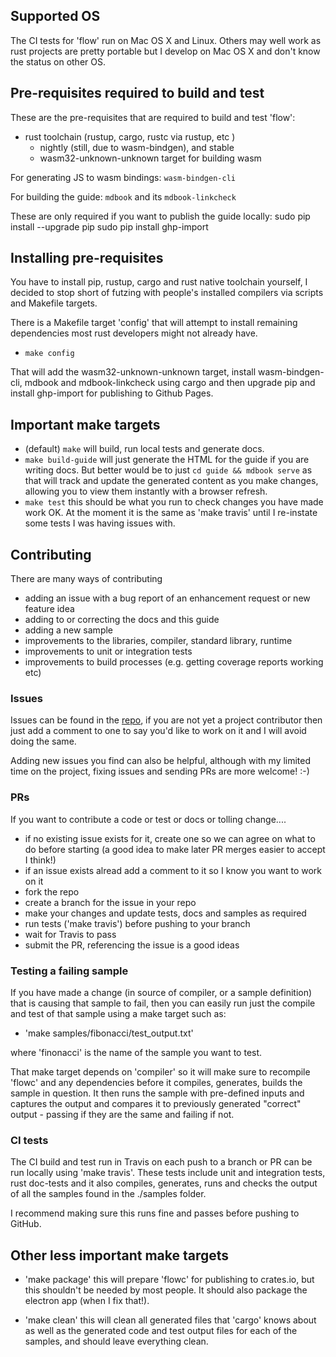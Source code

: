 ## Supported OS
The CI tests for 'flow' run on Mac OS X and Linux. Others may well work as rust projects are pretty 
portable but I develop on Mac OS X and don't know the status on other OS.

## Pre-requisites required to build and test
These are the pre-requisites that are required to build and test 'flow':
* rust toolchain (rustup, cargo, rustc via rustup, etc )
   * nightly (still, due to wasm-bindgen), and stable
   * wasm32-unknown-unknown target for building wasm

For generating JS to wasm bindings:
	```wasm-bindgen-cli```

For building the guide:
	```mdbook``` and its ```mdbook-linkcheck```

These are only required if you want to publish the guide locally:
	sudo pip install --upgrade pip
	sudo pip install ghp-import
	
## Installing pre-requisites
You have to install pip, rustup, cargo and rust native toolchain yourself, I decided to stop 
short of futzing with people's installed compilers via scripts and Makefile targets.

There is a Makefile target 'config' that will attempt to install remaining dependencies most 
rust developers might not already have.
- ```make config```

That will add the wasm32-unknown-unknown target, install wasm-bindgen-cli, mdbook and mdbook-linkcheck 
using cargo and then upgrade pip and install ghp-import for publishing to Github Pages.

## Important make targets
- (default) ```make``` will build, run local tests and generate docs.
- ```make build-guide``` will just generate the HTML for the guide if you are writing docs. But better
would be to just ```cd guide && mdbook serve``` as that will track and update the generated content as 
you make changes, allowing you to view them instantly with a browser refresh.
- ```make test``` this should be what you run to check changes you have made work OK. At the moment it is the 
same as 'make travis' until I re-instate some tests I was having issues with.

## Contributing
There are many ways of contributing
- adding an issue with a bug report of an enhancement request or new feature idea
- adding to or correcting the docs and this guide
- adding a new sample
- improvements to the libraries, compiler, standard library, runtime
- improvements to unit or integration tests
- improvements to build processes (e.g. getting coverage reports working etc)

### Issues
Issues can be found in the [repo](https://github.com/andrewdavidmackenzie/flow/issues), if you are not yet a 
project contributor then just add a comment to one to say you'd like to work on it and I will avoid doing
the same. 

Adding new issues you find can also be helpful, although with my limited time on the project, fixing issues
and sending PRs are more welcome! :-)

### PRs
If you want to contribute a code or test or docs or tolling change....
- if no existing issue exists for it, create one so we can agree on what to do before starting (a good idea 
to make later PR merges easier to accept I think!)
- if an issue exists alread add a comment to it so I know you want to work on it
- fork the repo
- create a branch for the issue in your repo
- make your changes and update tests, docs and samples as required
- run tests ('make travis') before pushing to your branch
- wait for Travis to pass
- submit the PR, referencing the issue is a good ideas

### Testing a failing sample
If you have made a change (in source of compiler, or a sample definition) that is causing that sample to fail,
then you can easily run just the compile and test of that sample using a make target such as:
- 'make samples/fibonacci/test_output.txt'

where 'finonacci' is the name of the sample you want to test.

That make target depends on 'compiler' so it will make sure to recompile 'flowc' and any dependencies before it 
compiles, generates, builds the sample in question. It then runs the sample with pre-defined inputs and captures 
the output and compares it to previously generated "correct" output - passing if they are the same and failing if not.

### CI tests
The CI build and test run in Travis on each push to a branch or PR can be run locally using 'make travis'.
These tests include unit and integration tests, rust doc-tests and it also compiles, generates, runs and checks the 
output of all the samples found in the ./samples folder.

I recommend making sure this runs fine and passes before pushing to GitHub.

## Other less important make targets
- 'make package' this will prepare 'flowc' for publishing to crates.io, but this shouldn't be needed by 
most people. It should also package the electron app (when I fix that!).

- 'make clean' this will clean all generated files that 'cargo' knows about as well as the generated code and test 
output files for each of the samples, and should leave everything clean.